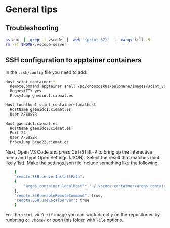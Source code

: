 # General tips

## Troubleshooting

```bash 
ps aux  |  grep -i vscode  |  awk '{print $2}'  |  xargs kill -9
rm -rf $HOME/.vscode-server
```
## SSH configuration to apptainer containers
In the `.ssh/config` file you need to add:
```bash
Host scint_container~*
  RemoteCommand apptainer shell /pc/choozdsk01/palomare/images/scint_v0.0.sif
  RequestTTY yes
  ProxyJump gaeuidc1.ciemat.es

Host localhost scint_container~localhost
  HostName gaeuidc1.ciemat.es
  User AFSUSER

Host gaeuidc1.ciemat.es
  HostName gaeuidc1.ciemat.es
  Port 22
  User AFSUSER
  ProxyJump pcae22.ciemat.es
```
Next, Open VS Code and press Ctrl+Shift+P to bring up the interactive menu and type Open Settings (JSON). Select the result that matches (hint: likely 1st). Make the settings.json file include something like the following.
```bash
    {
    "remote.SSH.serverInstallPath": 
    {
        "argos_container~localhost": "~/.vscode-container/argos_container"
    },
    "remote.SSH.enableRemoteCommand": true,
    "remote.SSH.useLocalServer": true
    }
```
For the `scint_v0.0.sif` image you can work directly on the repositories by runbning `cd /home/` or open this folder with `File` options. 